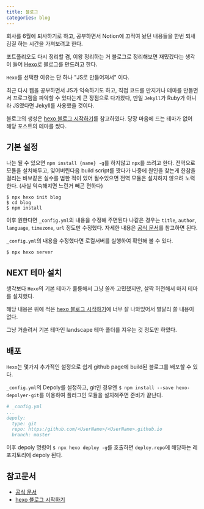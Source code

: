 ```yaml
---
title: 블로그
categories: blog
---
```


회사를 6월에 퇴사하기로 하고, 공부하면서 Notion에 끄적여 놨던 내용들을 한번 되새김질 하는 시간을 가져보려고 한다.

포트폴리오도 다시 정리할 겸, 이왕 정리하는 거 블로그로 정리해보면 재밌겠다는 생각이 들어 [Hexo](https://hexo.io/)로 블로그를 만드려고 한다.

`Hexo`를 선택한 이유는 단 하나 "JS로 만들어져서" 이다.

최근 다시 웹을 공부하면서 JS가 익숙하기도 하고, 직접 코드를 만지거나 테마를 만들면서 프로그램을 파악할 수 있다는게 큰 장점으로 다가왔다, 만일 `Jekyll`가 Ruby가 아니라 JS였다면 Jekyll를 사용했을 것이다.

블로그의 생성은 [hexo 블로그 시작하기](https://enesto.github.io/2018/11/18/181118_hexo%20%EC%8B%9C%EC%9E%91%ED%95%98%EA%B8%B0/)를 참고하였다. 당장 마음에 드는 테마가 없어 해당 포스트의 테마를 썼다.

## 기본 설정

나는 될 수 있으면 `npm install {name} -g`를 하지않고 `npx`를 쓰려고 한다. 전역으로 모듈을 설치해두고, 잊어버린다음 build script를 짯다가 나중에 원인을 찾는게 한참을 걸리는 바보같은 실수를 범한 적이 있어 될수있으면 전역 모듈은 설치하지 않으려 노력한다. (사실 익숙해지면 느린거 빼곤 편하다)

```shell
$ npx hexo init blog
$ cd blog
$ npm install
```

이후 원한다면 `_config.yml`의 내용을 수정해 주면된다 나같은 경우는 `title`, `author`, `language`, `timezone`, `url` 정도만 수정했다. 자세한 내용은 [공식 문서](https://hexo.io/docs/configuration)를 참고하면 된다.

`_config.yml`의 내용을 수정했다면 로컬서버를 실행하여 확인해 볼 수 있다.

```shell
$ npx hexo server
```

## NEXT 테마 설치

생각보다 `Hexo`의 기본 테마가 훌륭해서 그냥 쓸까 고민했지만, 살짝 허전해서 마저 테마를 설치했다.

해당 내용은 위에 적은 [hexo 블로그 시작하기](https://enesto.github.io/2018/11/18/181118_hexo%20%EC%8B%9C%EC%9E%91%ED%95%98%EA%B8%B0/)에 너무 잘 나와있어서 별달리 쓸 내용이 없다.

그냥 거슬려서 기본 테마인 landscape 테마 폴더를 지우는 것 정도만 하였다.

## 배포

`Hexo`는 몇가지 추가적인 설정으로 쉽게 github page에 build된 블로그를 배포할 수 있다.

`_config.yml`의 Depoly를 설정하고, git인 경우엔 `$ npm install --save hexo-depolyer-git`를 이용하여 플러그인 모듈을 설치해주면 준비가 끝난다.

```yml
# _config.yml
...
depoly:
  type: git
  repo: https:/github.com/<UserName>/<UserName>.github.io
  branch: master
```

이후 depoly 명령어 `$ npx hexo deploy -g`를 호출하면 `deploy.repo`에 해당하는 레포지토리에 depoly 된다.

## 참고문서

- [공식 문서](https://hexo.io/docs/configuration)
- [hexo 블로그 시작하기](https://enesto.github.io/2018/11/18/181118_hexo%20%EC%8B%9C%EC%9E%91%ED%95%98%EA%B8%B0/)